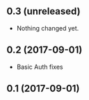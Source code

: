 0.3 (unreleased)
----------------

- Nothing changed yet.


0.2 (2017-09-01)
----------------

- Basic Auth fixes


0.1 (2017-09-01)
----------------
